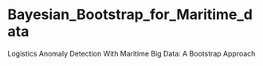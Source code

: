 # Bayesian_Bootstrap_for_Maritime_data
Logistics Anomaly Detection With Maritime Big Data: A Bootstrap Approach
